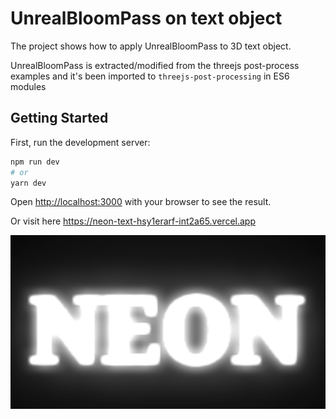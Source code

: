 UnrealBloomPass on text object
========

The project shows how to apply UnrealBloomPass to 3D text object.

UnrealBloomPass is extracted/modified from the threejs post-process examples and it's been imported to `threejs-post-processing` in ES6 modules


## Getting Started

First, run the development server:

```bash
npm run dev
# or
yarn dev
```

Open [http://localhost:3000](http://localhost:3000) with your browser to see the result.

Or visit here https://neon-text-hsy1erarf-int2a65.vercel.app

![Screenshot](https://raw.githubusercontent.com/int2a65/neon-text/main/public/assets/screenshot.png?token=ALPVBQF6IGSYA5ES4EZ66NDBJ665E)
